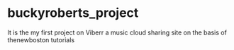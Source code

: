 # buckyroberts_project
It is the my first project on Viberr a music cloud sharing site on the basis of thenewboston tutorials
